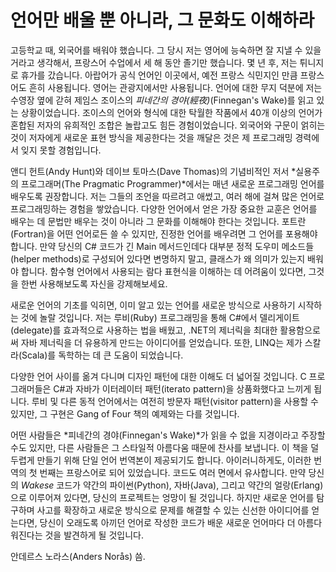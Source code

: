 # 언어만 배울 뿐 아니라, 그 문화도 이해하라

고등학교 때, 외국어를 배워야 했습니다. 그 당시 저는 영어에 능숙하면 잘 지낼 수 있을 거라고 생각해서, 프랑스어 수업에서 세 해 동안 졸기만 했습니다. 몇 년 후, 저는 튀니지로 휴가를 갔습니다. 아랍어가 공식 언어인 이곳에서, 예전 프랑스 식민지인 만큼 프랑스어도 흔히 사용됩니다. 영어는 관광지에서만 사용됩니다. 언어에 대한 무지 덕분에 저는 수영장 옆에 갇혀 제임스 조이스의 *피네간의 경야(經夜)*(Finnegan's Wake)를 읽고 있는 상황이었습니다. 조이스의 언어와 형식에 대한 탁월한 작품에서 40개 이상의 언어가 혼합된 저자의 유희적인 조합은 놀랍고도 힘든 경험이었습니다. 외국어와 구문이 얽히는 것이 저자에게 새로운 표현 방식을 제공한다는 것을 깨달은 것은 제 프로그래밍 경력에서 잊지 못할 경험입니다.

앤디 헌트(Andy Hunt)와 데이브 토마스(Dave Thomas)의 기념비적인 저서 *실용주의 프로그래머(The Pragmatic Programmer)*에서는 매년 새로운 프로그래밍 언어를 배우도록 권장합니다. 저는 그들의 조언을 따르려고 애썼고, 여러 해에 걸쳐 많은 언어로 프로그래밍하는 경험을 쌓았습니다. 다양한 언어에서 얻은 가장 중요한 교훈은 언어를 배우는 데 문법만 배우는 것이 아니라 그 문화를 이해해야 한다는 것입니다. 포트란(Fortran)을 어떤 언어로든 쓸 수 있지만, 진정한 언어를 배우려면 그 언어를 포용해야 합니다. 만약 당신의 C# 코드가 긴 Main 메서드인데다 대부분 정적 도우미 메소드들(helper methods)로 구성되어 있다면 변명하지 말고, 클래스가 왜 의미가 있는지 배워야 합니다. 함수형 언어에서 사용되는 람다 표현식을 이해하는 데 어려움이 있다면, 그것을 한번 사용해보도록 자신을 강제해보세요.

새로운 언어의 기초를 익히면, 이미 알고 있는 언어를 새로운 방식으로 사용하기 시작하는 것에 놀랄 것입니다. 저는 루비(Ruby) 프로그래밍을 통해 C#에서 델리게이트(delegate)를 효과적으로 사용하는 법을 배웠고, .NET의 제너릭을 최대한 활용함으로써 자바 제너릭을 더 유용하게 만드는 아이디어를 얻었습니다. 또한, LINQ는 제가 스칼라(Scala)를 독학하는 데 큰 도움이 되었습니다.

다양한 언어 사이를 옮겨 다니며 디자인 패턴에 대한 이해도 더 넓어질 것입니다. C 프로그래머들은 C#과 자바가 이터레이터 패턴(iterato pattern)을 상품화했다고 느끼게 됩니다. 루비 및 다른 동적 언어에서는 여전히 방문자 패턴(visitor pattern)을 사용할 수 있지만, 그 구현은 Gang of Four 책의 예제와는 다를 것입니다.

어떤 사람들은 *피네간의 경야(Finnegan's Wake)*가 읽을 수 없을 지경이라고 주장할 수도 있지만, 다른 사람들은 그 스타일적 아름다움 때문에 찬사를 보냅니다. 이 책을 덜 두렵게 만들기 위해 단일 언어 번역본이 제공되기도 합니다. 아이러니하게도, 이러한 번역의 첫 번째는 프랑스어로 되어 있었습니다. 코드도 여러 면에서 유사합니다. 만약 당신의 *Wakese* 코드가 약간의 파이썬(Python), 자바(Java), 그리고 약간의 얼랑(Erlang)으로 이루어져 있다면, 당신의 프로젝트는 엉망이 될 것입니다. 하지만 새로운 언어를 탐구하며 사고를 확장하고 새로운 방식으로 문제를 해결할 수 있는 신선한 아이디어를 얻는다면, 당신이 오래도록 아끼던 언어로 작성한 코드가 배운 새로운 언어마다 더 아름다워진다는 것을 발견하게 될 것입니다.

안데르스 노라스(Anders Norås) 씀.
